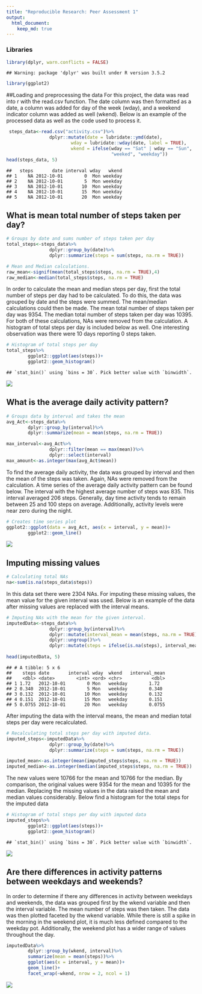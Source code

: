 ```yaml
---
title: "Reproducible Research: Peer Assessment 1"
output: 
  html_document:
    keep_md: true
---
```

### Libraries

```r
library(dplyr, warn.conflicts = FALSE)
```

```
## Warning: package 'dplyr' was built under R version 3.5.2
```

```r
library(ggplot2)
```
##Loading and preprocessing the data
        For this project, the data was read into r with the read.csv function.  The date column was then formatted as a date, a column was added for day of the week (wday), and a weekend indicator column was added as well (wkend).  Below is an example of the processed data as well as the code used to process it.

```r
 steps_data<-read.csv("activity.csv")%>%
                dplyr::mutate(date = lubridate::ymd(date), 
                        wday = lubridate::wday(date, label = TRUE),
                        wkend = ifelse(wday == "Sat" | wday == "Sun",
                                       "weeked", "weekday"))
head(steps_data, 5)
```

```
##   steps       date interval wday   wkend
## 1    NA 2012-10-01        0  Mon weekday
## 2    NA 2012-10-01        5  Mon weekday
## 3    NA 2012-10-01       10  Mon weekday
## 4    NA 2012-10-01       15  Mon weekday
## 5    NA 2012-10-01       20  Mon weekday
```


## What is mean total number of steps taken per day?


```r
# Groups by date and sums number of steps taken per day
total_steps<-steps_data%>%
                dplyr::group_by(date)%>%
                dplyr::summarize(steps = sum(steps, na.rm = TRUE))
```


```r
# Mean and Median calculations.
raw_mean<-signif(mean(total_steps$steps, na.rm = TRUE),4)
raw_median<-median(total_steps$steps, na.rm = TRUE)
```
In order to calculate the mean and median steps per day, first the total number of steps per day had to be calculated.  To do this, the data was grouped by date and the steps were summed.  The mean/median calculations could then be made.  The mean total number of steps taken per day was 9354.  The median total number of steps taken per day was 10395.  For both of these calculations, NAs were removed from the calculation.  A histogram of total steps per day is included below as well.  One interesting observation was there were 10 days reporting 0 steps taken. 

```r
# Histogram of total steps per day
total_steps%>%
        ggplot2::ggplot(aes(steps))+
        ggplot2::geom_histogram()
```

```
## `stat_bin()` using `bins = 30`. Pick better value with `binwidth`.
```

![](PA1_template_files/figure-html/raw_histogram-1.png)<!-- -->

## What is the average daily activity pattern?



```r
# Groups data by interval and takes the mean
avg_Act<-steps_data%>%
        dplyr::group_by(interval)%>%
        dplyr::summarize(mean = mean(steps, na.rm = TRUE))

max_interval<-avg_Act%>%
                dplyr::filter(mean == max(mean))%>%
                dplyr::select(interval)
max_amount<-as.integer(max(avg_Act$mean))
```

To find the average daily activity, the data was grouped by interval and then the mean of the steps was taken.  Again, NAs were removed from the calculation.  A time series of the average daily activity pattern can be found below.  The interval with the highest average number of steps was 835.  This interval averaged 206 steps.  Generally, day time activity tends to remain between 25 and 100 steps on average. Additionally, activity levels were near zero during the night.

```r
# Creates time series plot
ggplot2::ggplot(data = avg_Act, aes(x = interval, y = mean))+
        ggplot2::geom_line()
```

![](PA1_template_files/figure-html/timeseries-1.png)<!-- -->

## Imputing missing values


```r
# Calculating total NAs 
na<-sum(is.na(steps_data$steps))
```
In this data set there were 2304 NAs. For imputing these missing values, the mean value for the given interval was used. Below is an example of the data after missing values are replaced with the interval means.


```r
# Imputing NAs with the mean for the given interval.
imputedData<-steps_data%>%
                dplyr::group_by(interval)%>%
                dplyr::mutate(interval_mean = mean(steps, na.rm = TRUE))%>%
                dplyr::ungroup()%>%
                dplyr::mutate(steps = ifelse(is.na(steps), interval_mean, steps))
                
head(imputedData, 5)
```

```
## # A tibble: 5 x 6
##    steps date       interval wday  wkend   interval_mean
##    <dbl> <date>        <int> <ord> <chr>           <dbl>
## 1 1.72   2012-10-01        0 Mon   weekday        1.72  
## 2 0.340  2012-10-01        5 Mon   weekday        0.340 
## 3 0.132  2012-10-01       10 Mon   weekday        0.132 
## 4 0.151  2012-10-01       15 Mon   weekday        0.151 
## 5 0.0755 2012-10-01       20 Mon   weekday        0.0755
```
After imputing the data with the interval means, the mean and median total steps per day were recalculated.

```r
# Recalculating total steps per day with imputed data.
imputed_steps<-imputedData%>%
                dplyr::group_by(date)%>%
                dplyr::summarize(steps = sum(steps, na.rm = TRUE))

imputed_mean<-as.integer(mean(imputed_steps$steps, na.rm = TRUE))
imputed_median<-as.integer(median(imputed_steps$steps, na.rm = TRUE))
```
  The new values were 10766 for the mean and 10766 for the median.  By comparison, the original values were 9354 for the mean and 10395 for the median.  Replacing the missing values in the data raised the mean and median values considerably.  Below find a histogram for the total steps for the imputed data

```r
# Histogram of total steps per day with imputed data
imputed_steps%>%
        ggplot2::ggplot(aes(steps))+
        ggplot2::geom_histogram()
```

```
## `stat_bin()` using `bins = 30`. Pick better value with `binwidth`.
```

![](PA1_template_files/figure-html/imputed_hist-1.png)<!-- -->

## Are there differences in activity patterns between weekdays and weekends?

In order to determine if there any differences in activity between weekdays and weekends, the data was grouped first by the wkend variable and then the interval variable.  The mean number of steps was then taken.  The data was then plotted faceted by the wkend variable.  While there is still a spike in the morning in the weekend plot, it is much less defined compared to the weekday pot.  Additionally, the weekend plot has a wider range of values throughout the day.


```r
imputedData%>%
        dplyr::group_by(wkend, interval)%>%
        summarize(mean = mean(steps))%>%
        ggplot(aes(x = interval, y = mean))+
        geom_line()+
        facet_wrap(~wkend, nrow = 2, ncol = 1)
```

![](PA1_template_files/figure-html/wkend_vs_wkday-1.png)<!-- -->

